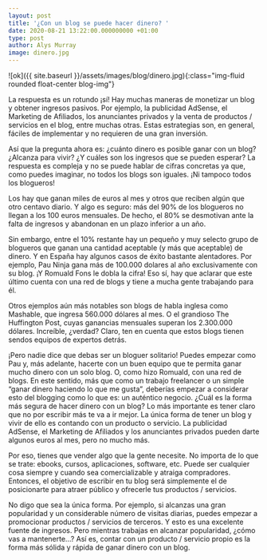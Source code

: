 ```yaml
---
layout: post
title: '¿Con un blog se puede hacer dinero? '
date: 2020-08-21 13:22:00.000000000 +01:00
type: post
author: Alys Murray
image: dinero.jpg
---
```

![ok]({{ site.baseurl }}/assets/images/blog/dinero.jpg){:class="img-fluid rounded float-center blog-img"}


La respuesta es un rotundo ¡sí! Hay muchas maneras de monetizar un blog y obtener ingresos pasivos. Por ejemplo, la publicidad AdSense, el Marketing de Afiliados, los anunciantes privados y la venta de productos / servicios en el blog, entre muchas otras. Estas estrategias son, en general, fáciles de implementar y no requieren de una gran inversión.

Así que la pregunta ahora es: ¿cuánto dinero es posible ganar con un blog? ¿Alcanza para vivir? ¿Y cuáles son los ingresos que se pueden esperar? La respuesta es compleja y no se puede hablar de cifras concretas ya que, como puedes imaginar, no todos los blogs son iguales. ¡Ni tampoco todos los blogueros!

Los hay que ganan miles de euros al mes y otros que reciben algún que otro centavo diario. Y algo es seguro: más del 90% de los blogueros no llegan a los 100 euros mensuales. De hecho, el 80% se desmotivan ante la falta de ingresos y abandonan en un plazo inferior a un año.

Sin embargo, entre el 10% restante hay un pequeño y muy selecto grupo de blogueros que ganan una cantidad aceptable (y más que aceptable) de dinero. Y en España hay algunos casos de éxito bastante alentadores. Por ejemplo, Pau Ninja gana más de 100.000 dolares al año exclusivamente con su blog. ¡Y Romuald Fons le dobla la cifra! Eso sí, hay que aclarar que este último cuenta con una red de blogs y tiene a mucha gente trabajando para él.

Otros ejemplos aún más notables son blogs de habla inglesa como Mashable, que ingresa 560.000 dólares al mes. O el grandioso The Huffington Post, cuyas ganancias mensuales superan los 2.300.000 dólares. Increíble, ¿verdad? Claro, ten en cuenta que estos blogs tienen sendos equipos de expertos detrás.

¡Pero nadie dice que debas ser un bloguer solitario! Puedes empezar como Pau y, más adelante, hacerte con un buen equipo que te permita ganar mucho dinero con un solo blog. O, como hizo Romuald, con una red de blogs. En este sentido, más que como un trabajo freelancer o un simple “ganar dinero haciendo lo que me gusta”, deberías empezar a considerar esto del blogging como lo que es: un auténtico negocio.
¿Cuál es la forma más segura de hacer dinero con un blog?
Lo más importante es tener claro que no por escribir más te va a ir mejor. La única forma de tener un blog y vivir de ello es contando con un producto o servicio. La publicidad AdSense, el Marketing de Afiliados y los anunciantes privados pueden darte algunos euros al mes, pero no mucho más.

Por eso, tienes que vender algo que la gente necesite. No importa de lo que se trate: ebooks, cursos, aplicaciones, software, etc. Puede ser cualquier cosa siempre y cuando sea comercializable y atraiga compradores. Entonces, el objetivo de escribir en tu blog será simplemente el de posicionarte para atraer público y ofrecerle tus productos / servicios.

No digo que sea la única forma. Por ejemplo, si alcanzas una gran popularidad y un considerable número de visitas diarias, puedes empezar a promocionar productos / servicios de terceros. Y esto es una excelente fuente de ingresos. Pero mientras trabajas en alcanzar popularidad, ¿cómo vas a mantenerte…? Así es, contar con un producto / servicio propio es la forma más sólida y rápida de ganar dinero con un blog.

 
